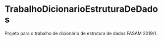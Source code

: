 # TrabalhoDicionarioEstruturaDeDados
Projeto para o trabalho de dicionário de estrutura de dados FASAM 2019/1.
